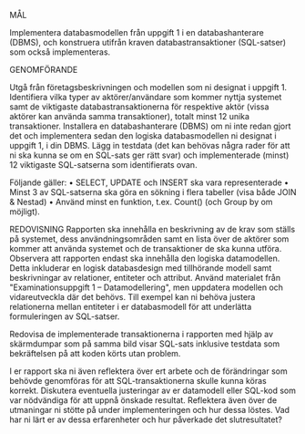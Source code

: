 MÅL

Implementera databasmodellen från uppgift 1 i en databashanterare (DBMS), och konstruera utifrån kraven databastransaktioner (SQL-satser) som också implementeras.

GENOMFÖRANDE

Utgå från företagsbeskrivningen och modellen som ni designat i uppgift 1. Identifiera vilka typer av aktörer/användare som kommer nyttja systemet samt de viktigaste databastransaktionerna för respektive aktör (vissa aktörer kan använda samma transaktioner), totalt minst 12 unika transaktioner.
Installera en databashanterare (DBMS) om ni inte redan gjort det och implementera sedan den logiska databasmodellen ni designat i uppgift 1, i din DBMS. Lägg in testdata (det kan behövas några rader för att ni ska kunna se om en SQL-sats ger rätt svar) och implementerade (minst) 12 viktigaste SQL-satserna som identifierats ovan.

Följande gäller:
• SELECT, UPDATE och INSERT ska vara representerade
• Minst 3 av SQL-satserna ska göra en sökning i flera tabeller (visa både JOIN & Nestad)
• Använd minst en funktion, t.ex. Count() (och Group by om möjligt).

REDOVISNING
Rapporten ska innehålla en beskrivning av de krav som ställs på systemet, dess användningsområden samt en lista över de aktörer som kommer att använda systemet och de transaktioner de ska kunna utföra. Observera att rapporten endast ska innehålla den logiska datamodellen. Detta inkluderar en logisk databasdesign med tillhörande modell samt beskrivningar av relationer, entiteter och attribut. Använd materialet från "Examinationsuppgift 1 – Datamodellering", men uppdatera modellen och vidareutveckla där det behövs. Till exempel kan ni behöva justera relationerna mellan entiteter i er databasmodell för att underlätta formuleringen av SQL-satser.

Redovisa de implementerade transaktionerna i rapporten med hjälp av skärmdumpar som på samma bild visar SQL-sats inklusive testdata som bekräftelsen på att koden körts utan problem.

I er rapport ska ni även reflektera över ert arbete och de förändringar som behövde genomföras för att SQL-transaktionerna skulle kunna köras korrekt. Diskutera eventuella justeringar av er datamodell eller SQL-kod som var nödvändiga för att uppnå önskade resultat. Reflektera även över de utmaningar ni stötte på under implementeringen och hur dessa löstes. Vad har ni lärt er av dessa erfarenheter och hur påverkade det slutresultatet?

